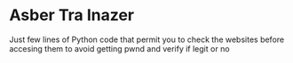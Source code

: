 
# Asber Tra Inazer


Just few lines of Python code that permit you to check the websites before accesing them to avoid getting pwnd and verify if legit or no
